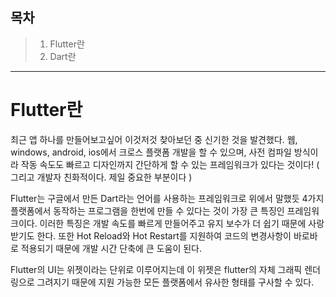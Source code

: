 
## 목차
>1. Flutter란
>2. Dart란 

---
# Flutter란
최근 앱 하나를 만들어보고싶어 이것저것 찾아보던 중 신기한 것을 발견했다.
웹, windows, android, ios에서 크로스 플랫폼 개발을 할 수 있으며, 사전 컴파일 방식이라 작동 속도도 빠르고 디자인까지 간단하게 할 수 있는 프레임워크가 있다는 것이다! 
( 그리고 개발자 친화적이다. 제일 중요한 부분이다 )

Flutter는 구글에서 만든 Dart라는 언어를 사용하는 프레임워크로 위에서 말했듯 4가지 플랫폼에서 동작하는 프로그램을 한번에 만들 수 있다는 것이 가장 큰 특징인 프레임워크이다. 이러한 특징은 개발 속도를 빠르게 만들어주고 유지 보수가 더 쉽기 때문에 사랑받기도 한다.
또한 Hot Reload와 Hot Restart를 지원하여 코드의 변경사항이 바로바로 적용되기 때문에 개발 시간 단축에 큰 도움이 된다.

Flutter의 UI는 위젯이라는 단위로 이루어지는데 이 위젯은 flutter의 자체 그래픽 렌더링으로 그려지기 때문에 지원 가능한 모든 플랫폼에서 유사한 형태를 구사할 수 있다. 